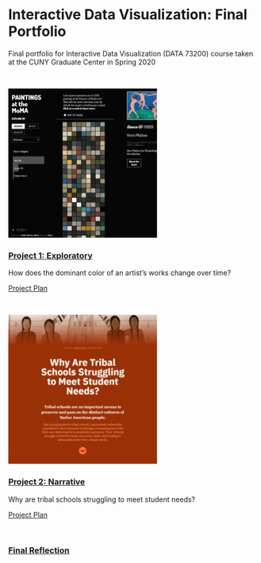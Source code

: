 # Interactive Data Visualization: Final Portfolio
Final portfolio for Interactive Data Visualization (DATA 73200) course taken at the CUNY Graduate Center in Spring 2020

<br />

![](https://raw.githubusercontent.com/koffeeya/Interactive-Data-Viz-Portfolio/master/assets/project-01-thumbnail.png)
### [Project 1: Exploratory](https://koffeeya.github.io/Interactive-Data-Viz-Portfolio/Project1/index.html)
How does the dominant color of an artist’s works change over time?

[Project Plan](https://github.com/koffeeya/Interactive-Data-Viz-Portfolio/tree/master/Project1)

<br />

![](https://raw.githubusercontent.com/koffeeya/Interactive-Data-Viz-Portfolio/master/assets/project-02-thumbnail.png)
### [Project 2: Narrative](https://koffeeya.github.io/Interactive-Data-Viz-Portfolio/Project2/index.html)
Why are tribal schools struggling to meet student needs?

[Project Plan](https://github.com/koffeeya/Interactive-Data-Viz-Portfolio/tree/master/Project2)

<br />

### [Final Reflection](https://docs.google.com/document/d/19_74pO4f3BGfySk4lpw0R3mUyTJiCK0Sta5WQMQ3yBQ/edit?usp=sharing)
